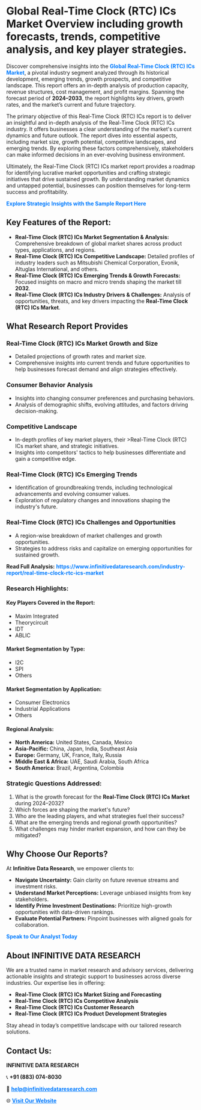 <h1>Global Real-Time Clock (RTC) ICs Market Overview including growth forecasts, trends, competitive analysis, and key player strategies.</h1>
<p>
Discover comprehensive insights into the 
<a href="https://www.infinitivedataresearch.com/industry-report/real-time-clock-rtc-ics-market" rel="dofollow" style="color: #007BFF; text-decoration: none;"><strong>Global Real-Time Clock (RTC) ICs Market</strong></a>, a pivotal industry segment analyzed through its historical development, emerging trends, growth prospects, and competitive landscape. This report offers an in-depth analysis of production capacity, revenue structures, cost management, and profit margins. Spanning the forecast period of <strong>2024–2033</strong>, the report highlights key drivers, growth rates, and the market’s current and future trajectory.
</p>
<p>
The primary objective of this Real-Time Clock (RTC) ICs report is to deliver an insightful and in-depth analysis of the Real-Time Clock (RTC) ICs industry. It offers businesses a clear understanding of the market's current dynamics and future outlook. The report dives into essential aspects, including market size, growth potential, competitive landscapes, and emerging trends. By exploring these factors comprehensively, stakeholders can make informed decisions in an ever-evolving business environment.
</p>
<p>
Ultimately, the Real-Time Clock (RTC) ICs market report provides a roadmap for identifying lucrative market opportunities and crafting strategic initiatives that drive sustained growth. By understanding market dynamics and untapped potential, businesses can position themselves for long-term success and profitability.
</p>
<p>
<a href="https://www.infinitivedataresearch.com/request-sample/reportId=106243" style="color: #007BFF; text-decoration: none;"><strong>Explore Strategic Insights with the Sample Report Here</strong></a>
</p>

<h2>Key Features of the Report:</h2>
<ul>
<li><strong>Real-Time Clock (RTC) ICs Market Segmentation & Analysis:</strong> Comprehensive breakdown of global market shares across product types, applications, and regions.</li>
<li><strong>Real-Time Clock (RTC) ICs Competitive Landscape:</strong> Detailed profiles of industry leaders such as Mitsubishi Chemical Corporation, Evonik, Altuglas International, and others.</li>
<li><strong>Real-Time Clock (RTC) ICs Emerging Trends & Growth Forecasts:</strong> Focused insights on macro and micro trends shaping the market till <strong>2032</strong>.</li>
<li><strong>Real-Time Clock (RTC) ICs Industry Drivers & Challenges:</strong> Analysis of opportunities, threats, and key drivers impacting the <strong>Real-Time Clock (RTC) ICs Market</strong>.</li>
</ul>

<h2>What Research Report Provides</h2>
<h3>Real-Time Clock (RTC) ICs Market Growth and Size</h3>
<ul>
<li>Detailed projections of growth rates and market size.</li>
<li>Comprehensive insights into current trends and future opportunities to help businesses forecast demand and align strategies effectively.</li>
</ul>

<h3>Consumer Behavior Analysis</h3>
<ul>
<li>Insights into changing consumer preferences and purchasing behaviors.</li>
<li>Analysis of demographic shifts, evolving attitudes, and factors driving decision-making.</li>
</ul>

<h3>Competitive Landscape</h3>
<ul>
<li>In-depth profiles of key market players, their >Real-Time Clock (RTC) ICs market share, and strategic initiatives.</li>
<li>Insights into competitors' tactics to help businesses differentiate and gain a competitive edge.</li>
</ul>

<h3>Real-Time Clock (RTC) ICs Emerging Trends</h3>
<ul>
<li>Identification of groundbreaking trends, including technological advancements and evolving consumer values.</li>
<li>Exploration of regulatory changes and innovations shaping the industry's future.</li>
</ul>

<h3>Real-Time Clock (RTC) ICs Challenges and Opportunities</h3>
<ul>
<li>A region-wise breakdown of market challenges and growth opportunities.</li>
<li>Strategies to address risks and capitalize on emerging opportunities for sustained growth.</li>
</ul>
<p><strong>Read Full Analysis:</strong> <a href="https://www.infinitivedataresearch.com/industry-report/real-time-clock-rtc-ics-market" rel="dofollow" style="color: #007BFF; text-decoration: none;"><strong>https://www.infinitivedataresearch.com/industry-report/real-time-clock-rtc-ics-market</strong></a></p>
<h3>Research Highlights:</h3>
<h4>Key Players Covered in the Report:</h4>
<ul><li>Maxim Integrated</li><li>Theorycircuit</li><li>IDT</li><li>ABLIC</li></ul>
<h4>Market Segmentation by Type:</h4>
<ul><li>I2C</li><li>SPI</li><li>Others</li></ul>
<h4>Market Segmentation by Application:</h4>
<ul><li>Consumer Electronics</li><li>Industrial Applications</li><li>Others</li></ul>

<h4>Regional Analysis:</h4>
<ul>
<li><strong>North America:</strong> United States, Canada, Mexico</li>
<li><strong>Asia-Pacific:</strong> China, Japan, India, Southeast Asia</li>
<li><strong>Europe:</strong> Germany, UK, France, Italy, Russia</li>
<li><strong>Middle East & Africa:</strong> UAE, Saudi Arabia, South Africa</li>
<li><strong>South America:</strong> Brazil, Argentina, Colombia</li>
</ul>

<h3>Strategic Questions Addressed:</h3>
<ol>
<li>What is the growth forecast for the <strong>Real-Time Clock (RTC) ICs Market</strong> during 2024–2032?</li>
<li>Which forces are shaping the market's future?</li>
<li>Who are the leading players, and what strategies fuel their success?</li>
<li>What are the emerging trends and regional growth opportunities?</li>
<li>What challenges may hinder market expansion, and how can they be mitigated?</li>
</ol>

<h2>Why Choose Our Reports?</h2>
<p>At <strong>Infinitive Data Research</strong>, we empower clients to:</p>
<ul>
<li><strong>Navigate Uncertainty:</strong> Gain clarity on future revenue streams and investment risks.</li>
<li><strong>Understand Market Perceptions:</strong> Leverage unbiased insights from key stakeholders.</li>
<li><strong>Identify Prime Investment Destinations:</strong> Prioritize high-growth opportunities with data-driven rankings.</li>
<li><strong>Evaluate Potential Partners:</strong> Pinpoint businesses with aligned goals for collaboration.</li>
</ul>
<p><a href="https://www.infinitivedataresearch.com/industry-report/real-time-clock-rtc-ics-market" rel="dofollow" style="color: #007BFF; text-decoration: none;"><strong>Speak to Our Analyst Today</strong></a></p>

<h2>About INFINITIVE DATA RESEARCH</h2>
<p>We are a trusted name in market research and advisory services, delivering actionable insights and strategic support to businesses across diverse industries. Our expertise lies in offering:</p>
<ul>
<li><strong>Real-Time Clock (RTC) ICs Market Sizing and Forecasting</strong></li>
<li><strong>Real-Time Clock (RTC) ICs Competitive Analysis</strong></li>
<li><strong>Real-Time Clock (RTC) ICs Customer Research</strong></li>
<li><strong>Real-Time Clock (RTC) ICs Product Development Strategies</strong></li>
</ul>
<p>Stay ahead in today’s competitive landscape with our tailored research solutions.</p>

<h2>Contact Us:</h2>
<p><strong>INFINITIVE DATA RESEARCH</strong></p>
<p>📞 <strong>+91 (883) 074-8030</strong></p>
<p>📧 <strong><a href="mailto:help@infinitivedataresearch.com" style="color: #007BFF;">help@infinitivedataresearch.com</a></strong></p>
<p>🌐 <strong><a href="https://www.infinitivedataresearch.com" rel="dofollow" style="color: #007BFF;">Visit Our Website</a></strong></p>